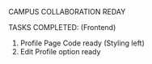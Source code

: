 CAMPUS COLLABORATION REDAY

TASKS COMPLETED:
(Frontend)
1. Profile Page Code ready (Styling left)
2. Edit Profile option ready
   
